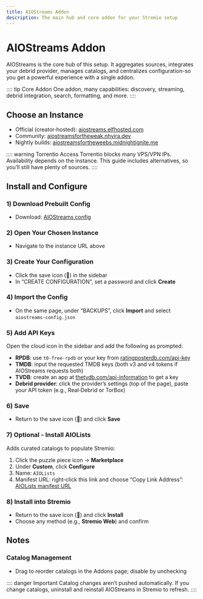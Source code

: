 ```yaml
---
title: AIOStreams Addon
description: The main hub and core addon for your Stremio setup
---
```


# AIOStreams Addon

AIOStreams is the core hub of this setup. It aggregates sources, integrates your debrid provider, manages catalogs, and centralizes configuration-so you get a powerful experience with a single addon.

:::: tip Core Addon
One addon, many capabilities: discovery, streaming, debrid integration, search, formatting, and more.
::::

## Choose an Instance

- Official (creator‑hosted): [aiostreams.elfhosted.com](https://aiostreams.elfhosted.com)
- Community: [aiostreamsfortheweak.nhyira.dev](https://aiostreamsfortheweak.nhyira.dev)
- Nightly builds: [aiostreamsfortheweebs.midnightignite.me](https://aiostreamsfortheweebs.midnightignite.me)

:::: warning Torrentio Access
Torrentio blocks many VPS/VPN IPs. Availability depends on the instance. This guide includes alternatives, so you’ll still have plenty of sources.
::::

## Install and Configure

### 1) Download Prebuilt Config

- Download: [AIOStreams config](https://share.valhalladev.org/u/aiostreams-config.json?download=true)

### 2) Open Your Chosen Instance

- Navigate to the instance URL above

### 3) Create Your Configuration

- Click the save icon (💾) in the sidebar
- In “CREATE CONFIGURATION”, set a password and click **Create**

### 4) Import the Config

- On the same page, under “BACKUPS”, click **Import** and select `aiostreams-config.json`

### 5) Add API Keys

Open the cloud icon in the sidebar and add the following as prompted:

- **RPDB**: use `t0-free-rpdb` or your key from [ratingposterdb.com/api-key](https://ratingposterdb.com/api-key/)
- **TMDB**: input the requested TMDB keys (both v3 and v4 tokens if AIOStreams requests both)
- **TVDB**: create an app at [thetvdb.com/api-information](https://www.thetvdb.com/api-information) to get a key
- **Debrid provider**: click the provider’s settings (top of the page), paste your API token (e.g., Real‑Debrid or TorBox)

### 6) Save

- Return to the save icon (💾) and click **Save**

### 7) Optional - Install AIOLists

Adds curated catalogs to populate Stremio:

1. Click the puzzle piece icon → **Marketplace**
2. Under **Custom**, click **Configure**
3. Name: `AIOLists`
4. Manifest URL: right‑click this link and choose “Copy Link Address”: [AIOLists manifest URL](https://aiolists.elfhosted.com/H4sIAAAAAAAAA7VabXOqOBT-Kx0-i1fttffWb7a97epW3Vbc1u50OhGipALhJkGrnf73nUCCvETAHfYbnOSQPCeHk5Pn5FMDPvoT7rSepjU04luLvnxnLX1JINS5UGtozLUWVxAQSAy8hp7W0-BuaC_uTDRBw8FsP2iP0fCyyYXW0wMX2i93s4-x-_B98jQ7H7mD85Ex745vnPe58ehOjF_beefFnr9f2ZPpgA7cLnpBg4uRYbbGN6v95OZhN55-746M9XZ00_-4vx7uracBmqBBZ3LT346e5h8TY7Wf71-csTE_n--t9cT4ez2--4V433nncvvyPEITh6L585X_fD505k8P6Hm6RZb7987sOJsFH--51fy4HerGyNy4xsX9cvDculvceN3n2-t353dnsrdf_jCWeAnvbqf2TBhiCilF2BtYkd24qG-aOPBYUjSjkHjAhZHEhQxYgIEpDojJZbyL6HkPvFUAVlwKPS4jYM36pgkpldaW0ke4JJDaWfGvDx8RSPtM63mB4whpegYOomxCLEi03j-aay34e0CcN0agZyFvpbt4gyDlcz00OoBBynS20amNt5lGD7Klgz6UirJNqvnbJiS0KcUmYMDBqzeTBG-henEXCkluBAtRD-6Ug4smxZSBC_bY032CXKhUTXVQfMAOnECpGDaoFBZY3X-BlRP0kAsYwl5abPL5ZEBiM3ChxwDZpRuWwEWO2jA2ogxn-xPsAs-E2mtDcwBlM98CDHJH7rQ6Xb31U-9cGK0fvdZlr9Vqds7bL8KZ6Ej4tNb71ADCoUzfAmba_FF_4nIb0FE0kd4SOBQ2uGQa4pYCPui1Dc11YtALvd022he9brfXumz-vGi9aF9fDc1GlgW9ez5QxouBmTcasDbQYwFRr7SJXWhlTGER4IKsNT0G6BFzYkIwScvcHWWQqPtTE-lLlJYxmyDHgZmvbEFGwLAvPqnjpc5sqG8hXPM1I9DFG2hJo7w2NDOgDLtcMAYut_xnoVV6Wl-KCqH3tNtIUAi4p40iwXFv7Wk38VvORmnv5WPy9-Ko1NMMEcQyRsuEtkS_Lx6SySq22-eXtNsIWggYOx9K4301NOT6mDBo9S0Le1mDHlma3qeGuEOX92xoIkob2D-L_pazyfLMsOHZU9Se-IsYCVQ_EaKjmyuOZUacQThb2VWMH25NRycgOiV2jBUgO5OA7RITa2UeukydYFX0JbbzYfRzhmH99atoy1DYKLepiPmMI7mwT402ObaLVbdF7gvVbCB897gJ5PaQscBUiItCawTzNANkdqPT8csPxPDFtp3Bn964FfizO7uYxU0ort8BjiQS1fFnP1C8_Knk5Dj6zOIL8HWvvTpTOhl6xZVXZV8KC6iTNDGhfth49hdvrN8XCvPD6mZRf6bYLxSZZ5ltMj6SMk3dnlKUGP9Hw1T0mmTKrbBIOiMX0_gjcIL6vUOZ_FcHn1Yv9obEceIY5szqh5DrXnXVqeZEwFVXOT4PqfAmDksS7gLXjzZ_JjsBbEK5AtYCh06eGBNo63dnxdE0gZfaIPAAWyOPtttKuFUjW3Q2U0UzeWqTEUy-1xbPM8fCEyKV1CzBljtNKVDmz6ESr2z5H3ayo4ffhA0I2hO4dKDJaN4A-Q-UmCKmLlQ2SPAaEnxCVBvqPH1SFW5CsxinIA4UIGNKQYx3Ld_rgpflLKq7c6xZgi3kmVTQBAElkYnX2oCl-a0TcAnFkpw75HVUybYgfGSWLV5rO1qk-aQT8mqhWAwrS9Dk8eXYKzG8YHLqDzvH6LKKf2FOvSRLigg41SYqqTm5gcr32jbPDPd3QqIgNYuxZXm1PMYc1SjGFwRc_Yt7jNusuLg59WIDSF5agVw2xZAfY0FdWA9DnAbyoFeMTnDBCnAxSyxGm5ro7BbVCC1LQ1d33VizGFvMaas40APfLVnPg6Q2njNHqp_AbB50SzaVJKWt2FpS9Rm5waSEtW0zqlJQRX9N65aEW1E-UsXbuLIkA24sqC3iZotXJ4TcWLUYIC-7KMBF1Rgx1BOo01NThZ7qgCK1suwgVUlRJQfpQmGcG3Dx_5EaKOuSlTODtHYx9lyFKI8-X9oWs7gPG86MTe38wtFqevWFz3-ihGvI1cAUITl3A0BGZtFQvy8cvXSQsATbrKCH4BpbKB-kc_oKf1BfKIgtcKT5sO8yAoHL4V9HTXyYDSQ0POJq7Wa7yWkRB68wDzGM-bT37ZvvgJ3u2M0VxisHBhQSE3sMeqxpYvebcfW4fZ--_V4Or6fvbffH_uXq8vzW84ej7nLqj_pv25lze3P_8dRffO8al4_u9mrzYHXNp8fuBg2HE3s90Br81s4VoHBGnMTAP8DPTvvi3DxvXUCdMgJdhPUMOB3wAmZzARY7fQGBG_hN0wkW3-bnw_bk3W-be_wx3s86I2O9GxmD9vi93_mmNTRTGqD3T6HxUvc5MEEr5AFHHPCChGgEPLSEwheOroPszYux3GPFd-MjaOCZ9o5gxxHLn-gDPxgB08CPyrZRWTyUPcLfASKR6KtRDia-eVI3mvjDRXDiTtXwvOZ-g0YcFfhFARpePgqb5bxe-R_LmRiYjG3H_nH-zu9hUEzYXwQuIYGeGQUVXhBut_gTDf95jUAHAgqtEHp47UizIDV55T3-ez28PQTocj1FVK-sZKEVYsDRRc-Kysdr--W6-Vp3uY66CHSi3ikD5oqx1XGdML1szbNcI1P0qahwygDJekO17ictZMx5V-ir4JAraCXp1vLuB9ayQl_JAlZYWcmslXfNs1UVzB4TPOV984RJuU6CYyjvfDiyVwgciSNwBSumj5JVbJnJ7ctUop8QLBx4Bz0Cb5HDeGsU4KHHGx6BZ0XXxm4hCG-DyR2BhC0yrxMZWpRz2njLkAu_ty-0Rj53dZAHqB8Q5KEwe7Sc8LbVK9-WADHtabwhvcr7WNN8A_d0GMl_hTO1EtnmNfY8aIabYnwr6zBxfntZgAwv3MqG8H5s_Bb4lAFqi_evr38BNjyoKRgtAAA/manifest.json)

### 8) Install into Stremio

- Return to the save icon (💾) and click **Install**
- Choose any method (e.g., **Stremio Web**) and confirm

## Notes

### Catalog Management
- Drag to reorder catalogs in the Addons page; disable by unchecking

:::: danger Important
Catalog changes aren’t pushed automatically. If you change catalogs, uninstall and reinstall AIOStreams in Stremio to refresh.
::::
